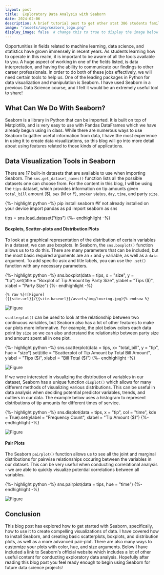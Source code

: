 ```yaml
---
layout: post
title:  Exploratory Data Analysis with Seaborn
date: 2024-02-06
description: A brief tutorial post to get other stat 386 students familiar with using Seaborn  as a data visualization tool.    
image: "/assets/img/seaborn_logo.png"
display_image: false  # change this to true to display the image below the banner 
---
```


<p class="intro"><span class="dropcap">O</span>pportunities  in fields related to machine learning, data science, and statistics have grown immensely in recent years. As students learning how to operate in this realm, it is important to be aware of all the tools available to you. A huge aspect of working in one of the fields listed, is data interpretation, and having the ability to communicate our findings to other career professionals. In order to do both of these jobs effectively, we will need certain tools to help us. One of the leading packages in Python for data visualization and manipulation is Seaborn. I have used Seaborn in a previous Data Science course, and I felt it would be an extremely useful tool to share!</p>


## What Can We Do With Seaborn?
Seaborn is a library in Python that can be imported. It is built on top of Matplotlib, and is very easy to use with Pandas DataFrames which we have already begun using in class. While there are numerous ways to use Seaborn to gather useful information from data, I have the most experience in using it to create data visualizations, so this blog will go into more detail about using features related to those kinds of applications. 

## Data Visualization Tools in Seaborn
There are 17 built-in datasets that are available to use when importing Seaborn. The `sns.get_dataset_names()` function lists all the possible datasets one can choose from. For the content in this blog, I will be using the `tips` dataset, which provides information on tip amounts given `total_bill` amount ($), `sex` (M or F), `smoker` status, `day`, `time`, and party `size`. 

{%- highlight python -%}
pip install seaborn #if not already installed on your device
import pandas as pd
import seaborn as sns

tips = sns.load_dataset("tips")
{%- endhighlight -%}

#### Boxplots, Scatter-plots and Distribution Plots
To look at a graphical representation of the distribution of certain variables in a dataset, we can use boxplots. In Seaborn, the `sns.boxplot()` function allows us to to do this. There are many parameters that can be included, but the most basic required arguments are an `x` and `y` variable, as well as a `data` argument. To add specific asix and title labels, you can use the `.set()` function with any necessary parameters. 

{%- highlight python -%}
sns.boxplot(data = tips, 
            x = "size", 
            y = "tip").set(title = "Boxplot of Tip Amount by Party Size", 
                            ylabel = "Tips ($)", 
                            xlabel = "Party Size")
{%- endhighlight -%}

```
{% raw %}![Figure]({{site.url}}/{{site.baseurl}}/assets/img/touring.jpg){% endraw %}
```
![Figure]({{site.url}}/{{site.baseurl}}/assets/img/seaborn_boxplot.png)


`scatterplot()` can be used to look at the relationship between two continuous variables, but Seaborn also has a lot of other features to make our plots more informative. For example, the plot below colors each data point by `size` so we can also understand the relationship between party size and amount spent all in one plot. 

{%- highlight python -%}
sns.scatterplot(data = tips, 
                x= "total_bill", 
                y = "tip", 
                hue = "size").set(title = "Scatterplot of Tip Amount by Total Bill Amount", 
                                ylabel = "Tips ($)", 
                                xlabel = "Bill Total ($)")
{%- endhighlight -%}

![Figure]({{site.url}}/{{site.baseurl}}/assets/img/seaborn_scatter.png)

If we were interested in visualizing the distribution of variables in our dataset, Seaborn has a unique function `displot()` which allows for many different methods of visualizing various distributions. This can be useful in data analysis when deciding potential predictor variables, trends, and outliers in our data. The example below uses a histogram to represent distributions of tip amounts for different times of service. 

{%- highlight python -%}
sns.displot(data = tips, 
            x = "tip", 
            col = "time", 
            kde = True).set(ylabel = "Frequency Count", 
                            xlabel = "Tip Amount ($)")
{%- endhighlight -%}

![Figure]({{site.url}}/{{site.baseurl}}/assets/img/seaborn_displot.png)

#### Pair Plots
The Seaborn `pairplot()` function allows us to see all the joint and marginal distributions for pairwise relationships occuring between the variables in our dataset. This can be very useful when conducting correlational analysis - we are able to quickly visualize potential correlations between all variables. 

{%- highlight python -%}
sns.pairplot(data = tips, hue = "time")
{%- endhighlight -%}

![Figure]({{site.url}}/{{site.baseurl}}/assets/img/seaborn_pairplot.png)

## Conclusion
This blog post has explored how to get started with Seaborn, specifically, how to use it to create compelling visualizations of data. I have covered how to install Seaborn, and creating basic scatterplots, boxplots, and distribution plots, as well as a more advanced pair-plot. There are also many ways to customize your plots with color, hue, and size arguments. Below I have included a link to Seaborn's official website which includes a lot of other useful content for conducting exploratory data analysis. Hopefully after reading this blog post you feel ready enough to begin using Seaborn for future data science projects!

